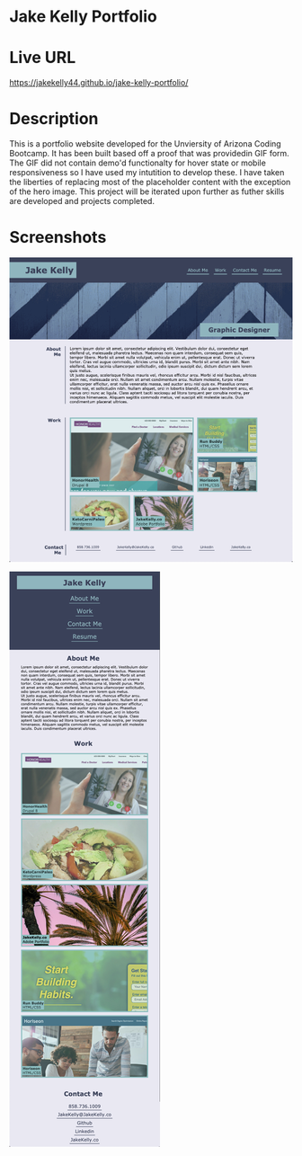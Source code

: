 # Jake Kelly Portfolio 

# Live URL
https://jakekelly44.github.io/jake-kelly-portfolio/

# Description
This is a portfolio website developed for the Unviersity of Arizona Coding Bootcamp. It has been built based off a proof that was providedin GIF form. The GIF did not contain demo'd functionalty for hover state or mobile responsiveness so I have used my intutition to develop these. I have taken the liberties of replacing most of the placeholder content with the exception of the hero image. This project will be iterated upon further as futher skills are developed and projects completed. 

# Screenshots

![Proof of Portfolio Site Build -- Desktop](./assets/documentation/portfolio-proof-desktop.png?raw=true "Desktop Portfolio Proof")


![Proof of Portfolio Site Build -- Mobile](./assets/documentation/portfolio-proof-mobile.png?raw=true "Mobile Portfolio Proof")

